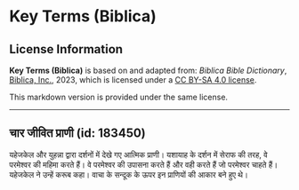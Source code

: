 # Key Terms (Biblica)

## License Information

**Key Terms (Biblica)** is based on and adapted from: _Biblica Bible Dictionary_, [Biblica, Inc.](https://www.biblica.com/), 2023, which is licensed under a [CC BY-SA 4.0 license](https://creativecommons.org/licenses/by-sa/4.0/legalcode.en).

This markdown version is provided under the same license.



--------------------------------

## चार जीवित प्राणी (id: 183450)

यहेजकेल और युहन्ना द्वारा दर्शनों में देखे गए आत्मिक प्राणी। यशायाह के दर्शन में सेराफ की तरह, वे परमेश्वर की महिमा करते हैं। वे परमेश्वर की उपासना करते हैं और वही करते हैं जो परमेश्वर चाहते हैं। यहेजकेल ने उन्हें करूब कहा। वाचा के सन्दूक के ऊपर इन प्राणियों की आकार बने हुए थे।


